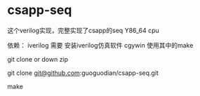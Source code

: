 # csapp-seq
这个verilog实现，完整实现了csapp的seq Y86_64 cpu

依赖：
iverilog 
需要 安装iverilog仿真软件
cgywin 
使用其中的make

git clone  or down zip

git clone git@github.com:guoguodian/csapp-seq.git

make 